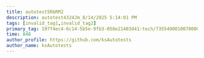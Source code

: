 ```yaml
---
title: autotest5RbRM2
description: autotest4324Jm_8/14/2025 5:14:01 PM
tags: [invalid_tag1,invalid_tag2]
primary_tag: 197f4ec4-6c14-5b5e-9fb3-058e21403d41:tech/73554900100700000996/67838200100800006287
time: 848
author_profile: https://github.com/ksAutotests
author_name: ksAutotests
---
```

